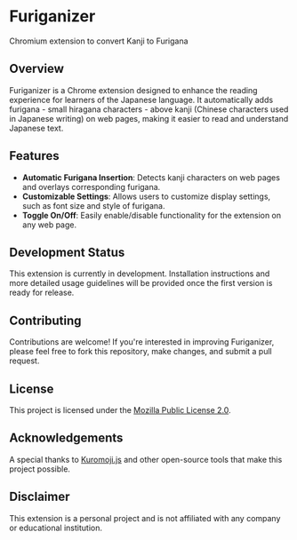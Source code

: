 # Furiganizer
Chromium extension to convert Kanji to Furigana

## Overview
Furiganizer is a Chrome extension designed to enhance the reading experience for learners of the Japanese language. It automatically adds furigana - small hiragana characters - above kanji (Chinese characters used in Japanese writing) on web pages, making it easier to read and understand Japanese text.

## Features
- **Automatic Furigana Insertion**: Detects kanji characters on web pages and overlays corresponding furigana.
- **Customizable Settings**: Allows users to customize display settings, such as font size and style of furigana.
- **Toggle On/Off**: Easily enable/disable functionality for the extension on any web page.

## Development Status
This extension is currently in development. Installation instructions and more detailed usage guidelines will be provided once the first version is ready for release.

## Contributing
Contributions are welcome! If you're interested in improving Furiganizer, please feel free to fork this repository, make changes, and submit a pull request.

## License
This project is licensed under the [Mozilla Public License 2.0](LICENSE).

## Acknowledgements
A special thanks to [Kuromoji.js](https://github.com/takuyaa/kuromoji.js) and other open-source tools that make this project possible.

## Disclaimer
This extension is a personal project and is not affiliated with any company or educational institution.